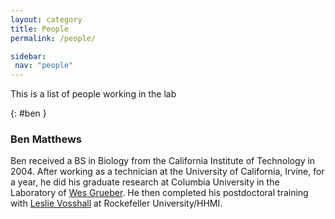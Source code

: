 ```yaml
---
layout: category
title: People
permalink: /people/

sidebar:
 nav: "people"
---
```


This is a list of people working in the lab


{: #ben }

### Ben Matthews

Ben received a BS in Biology from the California Institute of Technology in 2004. After working as a technician at the University of California, Irvine, for a year, he did his graduate research at Columbia University in the Laboratory of [Wes Grueber](https://grueberlab.neuroscience.columbia.edu). He then completed his postdoctoral training with [Leslie Vosshall](https://www.rockefeller.edu/research/2355-vosshall-laboratory/) at Rockefeller University/HHMI.
